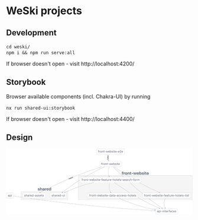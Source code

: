 # WeSki projects

## Development

```
cd weski/
npm i && npm run serve:all
```

If browser doesn't open - visit http://localhost:4200/

## Storybook

Browser available components (incl. Chakra-UI) by running

```
nx run shared-ui:storybook
```

If browser doesn't open - visit http://localhost:4400/

## Design

![architecture](https://raw.githubusercontent.com/sergeylukin/weski2/main/architecture-graph.png)
